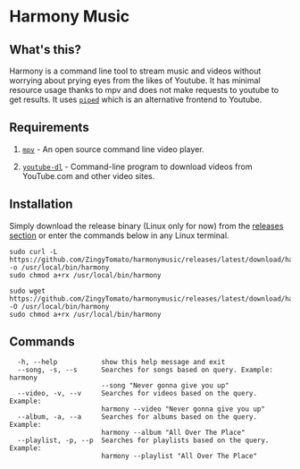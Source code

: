 # Harmony Music

## What's this?

Harmony is a command line tool to stream music and videos without worrying about prying eyes from the likes of Youtube. It has minimal resource usage thanks to mpv and does not make requests to youtube to get results. It uses [`piped`](https://piped.kavin.rocks) which is an alternative frontend to Youtube.

## Requirements

1. [`mpv`](https://mpv.io) - An open source command line video player.

2. [`youtube-dl`](https://github.com/ytdl-org/youtube-dl) - Command-line program to download videos from YouTube.com and other video sites.

## Installation

Simply download the release binary (Linux only for now) from the [releases section](https://github.com/ZingyTomato/harmonymusic/releases) or enter the commands below in any Linux terminal.

```
sudo curl -L https://github.com/ZingyTomato/harmonymusic/releases/latest/download/harmony -o /usr/local/bin/harmony
sudo chmod a+rx /usr/local/bin/harmony
```

```
sudo wget https://github.com/ZingyTomato/harmonymusic/releases/latest/download/harmony -O /usr/local/bin/harmony
sudo chmod a+rx /usr/local/bin/harmony
```

## Commands

```
  -h, --help           show this help message and exit
  --song, -s, --s      Searches for songs based on query. Example: harmony
                       --song "Never gonna give you up"
  --video, -v, --v     Searches for videos based on the query. Example:
                       harmony --video "Never gonna give you up"
  --album, -a, --a     Searches for albums based on the query. Example:
                       harmony --album "All Over The Place"
  --playlist, -p, --p  Searches for playlists based on the query. Example:
                       harmony --playlist "All Over The Place"
```
